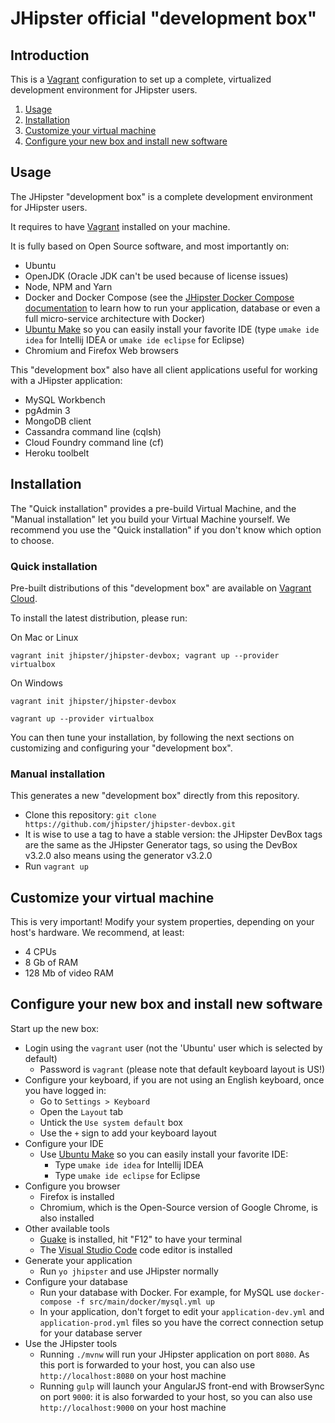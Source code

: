 # JHipster official "development box"

## Introduction

This is a [Vagrant](https://www.vagrantup.com/) configuration to set up a complete, virtualized development environment for JHipster users.

1. [Usage](#usage)
2. [Installation](#setup)
3. [Customize your virtual machine](#customize)
4. [Configure your new box and install new software](#configure)

## <a name="usage"></a> Usage

The JHipster "development box" is a complete development environment for JHipster users.

It requires to have [Vagrant](https://www.vagrantup.com/) installed on your machine.

It is fully based on Open Source software, and most importantly on:

- Ubuntu
- OpenJDK (Oracle JDK can't be used because of license issues)
- Node, NPM and Yarn
- Docker and Docker Compose (see the [JHipster Docker Compose documentation](https://www.jhipster.tech/docker-compose/) to learn how to run your application, database or even a full micro-service architecture with Docker)
- [Ubuntu Make](https://wiki.ubuntu.com/ubuntu-make) so you can easily install your favorite IDE (type `umake ide idea` for Intellij IDEA or `umake ide eclipse` for Eclipse)
- Chromium and Firefox Web browsers

This "development box" also have all client applications useful for working with a JHipster application:

- MySQL Workbench
- pgAdmin 3
- MongoDB client
- Cassandra command line (cqlsh)
- Cloud Foundry command line (cf)
- Heroku toolbelt

## <a name="setup"></a> Installation

The "Quick installation" provides a pre-build Virtual Machine, and the "Manual installation" let you build your Virtual Machine yourself. We recommend you use the "Quick installation" if you don't know which option to choose.

### Quick installation

Pre-built distributions of this "development box" are available on [Vagrant Cloud](https://app.vagrantup.com/jhipster/boxes/jhipster-devbox).

To install the latest distribution, please run:

On Mac or Linux

`vagrant init jhipster/jhipster-devbox; vagrant up --provider virtualbox`

On Windows

`vagrant init jhipster/jhipster-devbox`

`vagrant up --provider virtualbox`

You can then tune your installation, by following the next sections on customizing and configuring your "development box".

### Manual installation

This generates a new "development box" directly from this repository.

- Clone this repository: `git clone https://github.com/jhipster/jhipster-devbox.git`
- It is wise to use a tag to have a stable version: the JHipster DevBox tags are the same as the JHipster Generator tags, so using the DevBox v3.2.0 also means using the generator v3.2.0
- Run `vagrant up`

## <a name="customize"></a> Customize your virtual machine

This is very important! Modify your system properties, depending on your host's hardware. We recommend, at least:

- 4 CPUs
- 8 Gb of RAM
- 128 Mb of video RAM

## <a name="configure"></a> Configure your new box and install new software

Start up the new box:

- Login using the `vagrant` user (not the 'Ubuntu' user which is selected by default)
  - Password is `vagrant` (please note that default keyboard layout is US!)
- Configure your keyboard, if you are not using an English keyboard, once you have logged in:
  - Go to `Settings > Keyboard`
  - Open the `Layout` tab
  - Untick the `Use system default` box
  - Use the `+` sign to add your keyboard layout
- Configure your IDE
  - Use [Ubuntu Make](https://wiki.ubuntu.com/ubuntu-make) so you can easily install your favorite IDE:
    - Type `umake ide idea` for Intellij IDEA
    - Type `umake ide eclipse` for Eclipse
- Configure you browser
  - Firefox is installed
  - Chromium, which is the Open-Source version of Google Chrome, is also installed
- Other available tools
  - [Guake](http://guake-project.org/) is installed, hit "F12" to have your terminal
  - The [Visual Studio Code](https://code.visualstudio.com/) code editor is installed
- Generate your application
  - Run `yo jhipster` and use JHipster normally
- Configure your database
  - Run your database with Docker. For example, for MySQL use `docker-compose -f src/main/docker/mysql.yml up`
  - In your application, don't forget to edit your `application-dev.yml` and `application-prod.yml` files so you have the correct connection setup for your database server
- Use the JHipster tools
  - Running `./mvnw` will run your JHipster application on port `8080`. As this port is forwarded to your host, you can also use `http://localhost:8080` on your host machine
  - Running `gulp` will launch your AngularJS front-end with BrowserSync on port `9000`: it is also forwarded to your host, so you can also use `http://localhost:9000` on your host machine
